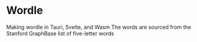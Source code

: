 # Wordle
Making wordle in Tauri, Svelte, and Wasm
The words are sourced from the Stanford GraphBase list of five-letter words
